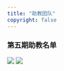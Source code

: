 ```yaml
---
title: "助教团队"
copyright: false
---
```


### 第五期助教名单

![](/res/images/project/assistant-1.png)
![](/res/images/project/assistant-2.png)
